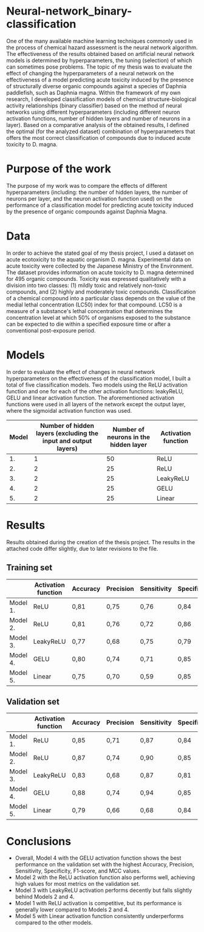 # Neural-network_binary-classification

One of the many available machine learning techniques commonly used in the process of chemical hazard assessment is the neural network algorithm. The effectiveness of the results obtained based on artificial neural network models is determined by hyperparameters, the tuning (selection) of which can sometimes pose problems.  The topic of my thesis was to evaluate the effect of changing the hyperparameters of a neural network on the effectiveness of a model predicting acute toxicity induced by the presence of structurally diverse organic compounds against a species of Daphnia paddlefish, such as Daphnia magna.
Within the framework of my own research, I developed classification models of chemical structure-biological activity relationships (binary classifier) based on the method of neural networks using different hyperparameters (including different neuron activation functions, number of hidden layers and number of neurons in a layer). Based on a comparative analysis of the obtained results, I defined the optimal (for the analyzed dataset) combination of hyperparameters that offers the most correct classification of compounds due to induced acute toxicity to D. magna.

# Purpose of the work
The purpose of my work was to compare the effects of different hyperparameters (including: the number of hidden layers, the number of neurons per layer, and the neuron activation function used) on the performance of a classification model for predicting acute toxicity induced by the presence of organic compounds against Daphnia Magna.

# Data
In order to achieve the stated goal of my thesis project, I used a dataset on acute ecotoxicity to the aquatic organism D. magna. Experimental data on acute toxicity were collected by the Japanese Ministry of the Environment. The dataset provides information on acute toxicity to D. magna determined for 495 organic compounds. Toxicity was expressed qualitatively with a division into two classes: (1) mildly toxic and relatively non-toxic compounds, and (2) highly and moderately toxic compounds. Classification of a chemical compound into a particular class depends on the value of the medial lethal concentration (LC50) index for that compound. LC50 is a measure of a substance's lethal concentration that determines the concentration level at which 50% of organisms exposed to the substance can be expected to die within a specified exposure time or after a conventional post-exposure period.

# Models
In order to evaluate the effect of changes in neural network hyperparameters on the effectiveness of the classification model, I built a total of five classification models. Two models using the ReLU activation function and one for each of the other activation functions: leakyReLU, GELU and linear activation function. The aforementioned activation functions were used in all layers of the network except the output layer, where the sigmoidal activation function was used.

|     Model    |     Number of hidden   layers (excluding the input and output layers)    |     Number of   neurons in the hidden layer    |     Activation function    |
|--------------|--------------------------------------------------------------------------|------------------------------------------------|----------------------------|
|     1.       |     1                                                                    |     50                                         |     ReLU                   |
|     2.       |     2                                                                    |     25                                         |     ReLU                   |
|     3.       |     2                                                                    |     25                                         |     LeakyReLU              |
|     4.       |     2                                                                    |     25                                         |     GELU                   |
|     5.       |     2                                                                    |     25                                         |     Linear                 |

# Results

Results obtained during the creation of the thesis project. The results in the attached code differ slightly, due to later revisions to the file.

## Training set
|          | Activation  function | Accuracy    | Precision   | Sensitivity | Specificity | F1-score    | MCC         |
|----------|----------------------|-------------|-------------|-------------|-------------|-------------|-------------|
| Model 1. |     ReLU             |     0,81    |     0,75    |     0,76    |     0,84    |     0,75    |     0,60    |
| Model 2. |     ReLU             |     0,81    |     0,76    |     0,72    |     0,86    |     0,74    |     0,58    |
| Model 3. |     LeakyReLU        |     0,77    |     0,68    |     0,75    |     0,79    |     0,71    |     0,53    |
| Model 4. |     GELU             |     0,80    |     0,74    |     0,71    |     0,85    |     0,72    |     0,56    |
| Model 5. |     Linear           |     0,75    |     0,70    |     0,59    |     0,85    |     0,64    |     0,45    |

## Validation set
|          | Activation  function | Accuracy  | Precision | Sensitivity | Specificity | F1-score | MCC  |
|----------|----------------------|-----------|-----------|-------------|-------------|----------|------|
| Model 1. | ReLU                 | 0,85      | 0,71      | 0,87        | 0,84        | 0,78     | 0,67 |
| Model 2. | ReLU                 | 0,87      | 0,74      | 0,90        | 0,85        | 0,81     | 0,72 |
| Model 3. | LeakyReLU            | 0,83      | 0,68      | 0,87        | 0,81        | 0,76     | 0,64 |
| Model 4. | GELU                 | 0,88      | 0,74      | 0,94        | 0,85        | 0,83     | 0,75 |
| Model 5. | Linear               | 0,79      | 0,66      | 0,68        | 0,84        | 0,67     | 0,51 |

# Conclusions

- Overall, Model 4 with the GELU activation function shows the best performance on the validation set with the highest Accuracy, Precision, Sensitivity, Specificity, F1-score, and MCC values.
- Model 2 with the ReLU activation function also performs well, achieving high values for most metrics on the validation set.
- Model 3 with LeakyReLU activation performs decently but falls slightly behind Models 2 and 4.
- Model 1 with ReLU activation is competitive, but its performance is generally lower compared to Models 2 and 4.
- Model 5 with Linear activation function consistently underperforms compared to the other models.
